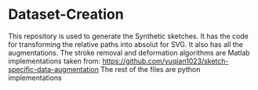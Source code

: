 # Dataset-Creation
 This repository is used to generate the Synthetic sketches. It has the code for transforming the relative paths into absolut for SVG. It also has all the augmentations.
 The stroke removal and deformation algorithms are Matlab implementations taken from: https://github.com/yuqian1023/sketch-specific-data-augmentation
 The rest of the files are python implementations
